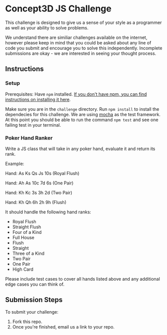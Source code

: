 <h1>Concept3D JS Challenge</h1>

This challenge is designed to give us a sense of your style as a programmer as well as your ability to solve problems.

We understand there are similiar challenges available on the internet, however please keep in mind that you could be asked about any line of code you submit and encourage you to solve this independently. Incomplete submissions are okay - we are interested in seeing your thought process.

<h2>Instructions</h2>

### Setup

Prerequisites: Have `npm` installed. [If you don't have npm, you can find instructions on installing it here](https://www.npmjs.com/get-npm).

Make sure you are in the `challenge` directory. Run `npm install` to install the dependecies for this challenge. We are using [mocha](https://mochajs.org/) as the test framework. At this point you should be able to run the command `npm test` and see one failing test in your terminal.

### Poker Hand Ranker

Write a JS class that will take in any poker hand, evaluate it and return its
rank.

Example:

Hand: As Ks Qs Js 10s (Royal Flush)

Hand: Ah As 10c 7d 6s (One Pair)

Hand: Kh Kc 3s 3h 2d (Two Pair)

Hand: Kh Qh 6h 2h 9h (Flush)

It should handle the following hand ranks:

- Royal Flush
- Straight Flush
- Four of a Kind
- Full House
- Flush
- Straight
- Three of a Kind
- Two Pair
- One Pair
- High Card

Please include test cases to cover all hands listed above and any additional edge cases you can think of.

<h2>Submission Steps</h2>

To submit your challenge:

1. Fork this repo.
2. Once you're finished, email us a link to your repo.
